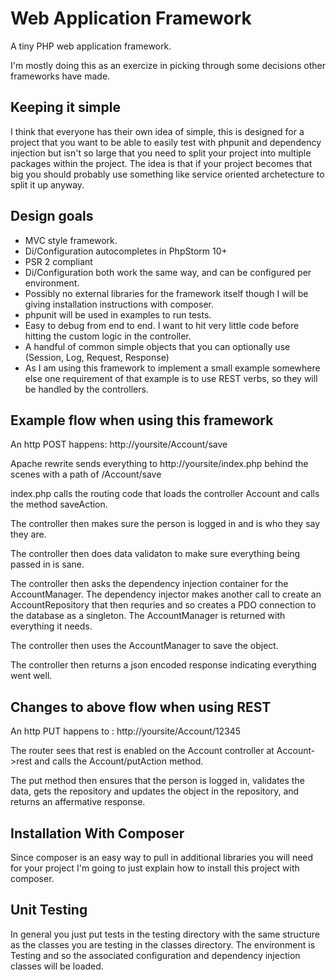 # Web Application Framework
A tiny PHP web application framework.

I'm mostly doing this as an exercize in picking through some decisions other frameworks have made.

## Keeping it simple
I think that everyone has their own idea of simple, this is designed for a project that you want to be able to easily test with phpunit and dependency injection but isn't so large that you need to split your project into multiple packages within the project.  The idea is that if your project becomes that big you should probably use something like service oriented archetecture to split it up anyway.

## Design goals
* MVC style framework.
* Di/Configuration autocompletes in PhpStorm 10+
* PSR 2 compliant
* Di/Configuration both work the same way, and can be configured per environment.
* Possibly no external libraries for the framework itself though I will be giving installation instructions with composer.
* phpunit will be used in examples to run tests.
* Easy to debug from end to end. I want to hit very little code before hitting the custom logic in the controller.
* A handful of common simple objects that you can optionally use (Session, Log, Request, Response)
* As I am using this framework to implement a small example somewhere else one requirement of that example is to use REST verbs, so they will be handled by the controllers.

## Example flow when using this framework
An http POST happens: http://yoursite/Account/save

Apache rewrite sends everything to http://yoursite/index.php behind the scenes with a path of /Account/save

index.php calls the routing code that loads the controller Account and calls the method saveAction.

The controller then makes sure the person is logged in and is who they say they are.

The controller then does data validaton to make sure everything being passed in is sane.

The controller then asks the dependency injection container for the AccountManager.  The dependency injector makes another call to create an AccountRepository that then requries and so creates a PDO connection to the database as a singleton. The AccountManager is returned with everything it needs.

The controller then uses the AccountManager to save the object.

The controller then returns a json encoded response indicating everything went well.

## Changes to above flow when using REST
An http PUT happens to : http://yoursite/Account/12345

The router sees that rest is enabled on the Account controller at Account->rest and calls the Account/putAction method.

The put method then ensures that the person is logged in, validates the data, gets the repository and updates the object in the repository, and returns an affermative response.

## Installation With Composer
Since composer is an easy way to pull in additional libraries you will need for your project I'm going to just explain how to install this project with composer.

## Unit Testing
In general you just put tests in the testing directory with the same structure as the classes you are testing in the classes directory.  The environment is Testing and so the associated configuration and dependency injection classes will be loaded.
